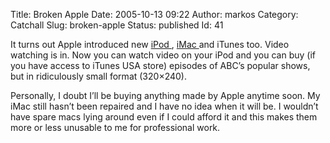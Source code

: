 Title: Broken Apple
Date: 2005-10-13 09:22
Author: markos
Category: Catchall
Slug: broken-apple
Status: published
Id: 41

<html>
 <body>
  <div>
   <p>
    It turns out Apple introduced new
    <a href="http://www.apple.com/ipod/ipod.html" title="Link to Apple iPod page">
     iPod
    </a>
    ,
    <a href="http://www.apple.com/imac/" title="Link to Apple iMac page">
     iMac
    </a>
    and iTunes too. Video watching is in. Now you can watch video on your iPod and you can buy (if you have access to iTunes USA store) episodes of ABC’s popular shows, but in ridiculously small format (320×240).
   </p>
   <p>
    Personally, I doubt I’ll be buying anything made by Apple anytime soon. My iMac still hasn’t been repaired and I have no idea when it will be. I wouldn’t have spare macs lying around even if I could afford it and this makes them more or less unusable to me for professional work.
   </p>
  </div>
 </body>
</html>